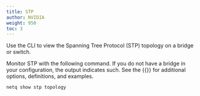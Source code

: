 ```yaml
---
title: STP
author: NVIDIA
weight: 950
toc: 3
---
```


Use the CLI to view the Spanning Tree Protocol (STP) topology on a bridge or switch.

Monitor STP with the following command. If you do not have a bridge in your configuration, the output indicates such. See the {{<link title="show/#netq-show-stp-topology" text="command line reference">}} for additional options, definitions, and examples.

```
netq show stp topology
```